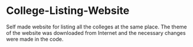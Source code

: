 # College-Listing-Website
Self made website for listing all the colleges at the same place. The theme of the website was downloaded from Internet and the necessary changes were made in the code.

